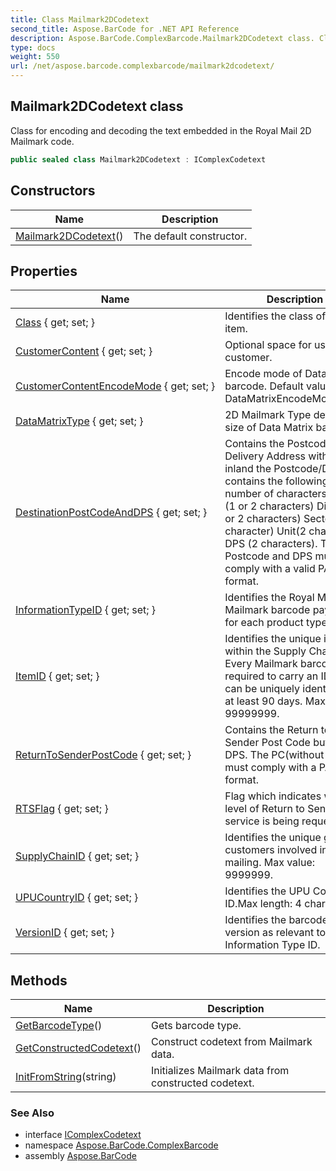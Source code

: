 ```yaml
---
title: Class Mailmark2DCodetext
second_title: Aspose.BarCode for .NET API Reference
description: Aspose.BarCode.ComplexBarcode.Mailmark2DCodetext class. Class for encoding and decoding the text embedded in the Royal Mail 2D Mailmark code
type: docs
weight: 550
url: /net/aspose.barcode.complexbarcode/mailmark2dcodetext/
---
```

## Mailmark2DCodetext class

Class for encoding and decoding the text embedded in the Royal Mail 2D Mailmark code.

```csharp
public sealed class Mailmark2DCodetext : IComplexCodetext
```

## Constructors

| Name | Description |
| --- | --- |
| [Mailmark2DCodetext](mailmark2dcodetext/)() | The default constructor. |

## Properties

| Name | Description |
| --- | --- |
| [Class](../../aspose.barcode.complexbarcode/mailmark2dcodetext/class/) { get; set; } | Identifies the class of the item. |
| [CustomerContent](../../aspose.barcode.complexbarcode/mailmark2dcodetext/customercontent/) { get; set; } | Optional space for use by customer. |
| [CustomerContentEncodeMode](../../aspose.barcode.complexbarcode/mailmark2dcodetext/customercontentencodemode/) { get; set; } | Encode mode of Datamatrix barcode. Default value: DataMatrixEncodeMode.C40. |
| [DataMatrixType](../../aspose.barcode.complexbarcode/mailmark2dcodetext/datamatrixtype/) { get; set; } | 2D Mailmark Type defines size of Data Matrix barcode. |
| [DestinationPostCodeAndDPS](../../aspose.barcode.complexbarcode/mailmark2dcodetext/destinationpostcodeanddps/) { get; set; } | Contains the Postcode of the Delivery Address with DPS If inland the Postcode/DP contains the following number of characters. Area (1 or 2 characters) District(1 or 2 characters) Sector(1 character) Unit(2 characters) DPS (2 characters). The Postcode and DPS must comply with a valid PAF® format. |
| [InformationTypeID](../../aspose.barcode.complexbarcode/mailmark2dcodetext/informationtypeid/) { get; set; } | Identifies the Royal Mail Mailmark barcode payload for each product type. |
| [ItemID](../../aspose.barcode.complexbarcode/mailmark2dcodetext/itemid/) { get; set; } | Identifies the unique item within the Supply Chain ID. Every Mailmark barcode is required to carry an ID so it can be uniquely identified for at least 90 days. Max value: 99999999. |
| [ReturnToSenderPostCode](../../aspose.barcode.complexbarcode/mailmark2dcodetext/returntosenderpostcode/) { get; set; } | Contains the Return to Sender Post Code but no DPS. The PC(without DPS) must comply with a PAF® format. |
| [RTSFlag](../../aspose.barcode.complexbarcode/mailmark2dcodetext/rtsflag/) { get; set; } | Flag which indicates what level of Return to Sender service is being requested. |
| [SupplyChainID](../../aspose.barcode.complexbarcode/mailmark2dcodetext/supplychainid/) { get; set; } | Identifies the unique group of customers involved in the mailing. Max value: 9999999. |
| [UPUCountryID](../../aspose.barcode.complexbarcode/mailmark2dcodetext/upucountryid/) { get; set; } | Identifies the UPU Country ID.Max length: 4 characters. |
| [VersionID](../../aspose.barcode.complexbarcode/mailmark2dcodetext/versionid/) { get; set; } | Identifies the barcode version as relevant to each Information Type ID. |

## Methods

| Name | Description |
| --- | --- |
| [GetBarcodeType](../../aspose.barcode.complexbarcode/mailmark2dcodetext/getbarcodetype/)() | Gets barcode type. |
| [GetConstructedCodetext](../../aspose.barcode.complexbarcode/mailmark2dcodetext/getconstructedcodetext/)() | Construct codetext from Mailmark data. |
| [InitFromString](../../aspose.barcode.complexbarcode/mailmark2dcodetext/initfromstring/)(string) | Initializes Mailmark data from constructed codetext. |

### See Also

* interface [IComplexCodetext](../icomplexcodetext/)
* namespace [Aspose.BarCode.ComplexBarcode](../../aspose.barcode.complexbarcode/)
* assembly [Aspose.BarCode](../../)


